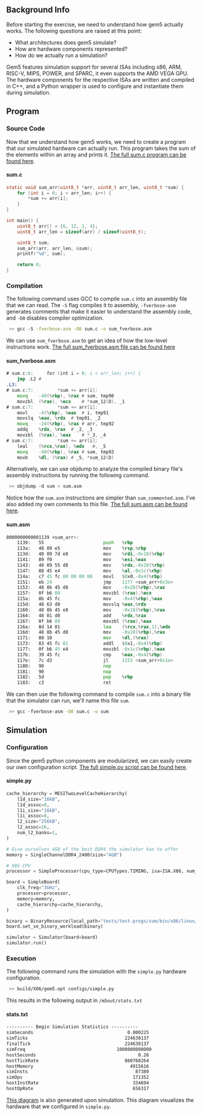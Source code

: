 ## Background Info
Before starting the exercise, we need to understand how gem5 actually works. The following questions are raised at this point:
- What architectures does gem5 simulate?
- How are hardware components represented?
- How do we actually run a simulation?

Gem5 features simulation support for several ISAs including x86, ARM, RISC-V, MIPS, POWER, and SPARC, it even supports the AMD VEGA GPU. The hardware components for the respective ISAs are written and compiled in C++, and a Python wrapper is used to configure and instantiate them during simulation.
## Program
### Source Code
Now that we understand how gem5 works, we need to create a program that our simulated hardware can actually run. This program takes the sum of the elements within an array and prints it. [The full sum.c program can be found here](Gem5/Exercises/Related-Code#Exercise-1#sumc).
#### sum.c
```c
static void sum_arr(uint8_t *arr, uint8_t arr_len, uint8_t *sum) {
    for (int i = 0; i < arr_len; i++) {
        *sum += arr[i];
    }
}

int main() {
    uint8_t arr[] = {6, 12, 1, 4};
    uint8_t arr_len = sizeof(arr) / sizeof(uint8_t);

    uint8_t sum;
    sum_arr(arr, arr_len, &sum);
    printf("%d", sum);

    return 0;
}
```
### Compilation
The following command uses GCC to compile `sum.c` into an assembly file that we can read. The `-S` flag compiles it to assembly, `-fverbose-asm` generates comments that make it easier to understand the assembly code, and `-O0` disables compiler optimization.
```bash
 >> gcc -S -fverbose-asm -O0 sum.c -o sum_fverbose.asm
```
We can use `sum_fverbose.asm` to get an idea of how the low-level instructions work. [The full sum_fverbose.asm file can be found here](Gem5/Exercises/Related-Code#Exercise-1#sum_commentedasm)
#### sum_fverbose.asm
```asm
# sum.c:6:     for (int i = 0; i < arr_len; i++) {
	jmp	.L2	#
.L3:
# sum.c:7:         *sum += arr[i];
	movq	-40(%rbp), %rax	# sum, tmp90
	movzbl	(%rax), %ecx	# *sum_12(D), _1
# sum.c:7:         *sum += arr[i];
	movl	-4(%rbp), %eax	# i, tmp91
	movslq	%eax, %rdx	# tmp91, _2
	movq	-24(%rbp), %rax	# arr, tmp92
	addq	%rdx, %rax	# _2, _3
	movzbl	(%rax), %eax	# *_3, _4
# sum.c:7:         *sum += arr[i];
	leal	(%rcx,%rax), %edx	#, _5
	movq	-40(%rbp), %rax	# sum, tmp93
	movb	%dl, (%rax)	# _5, *sum_12(D)
```

Alternatively, we can use objdump to analyze the compiled binary file's assembly instructions by running the following command.
```bash
 >> objdump -d sum > sum.asm
```
Notice how the `sum.asm` instructions are simpler than `sum_commented.asm`. I've also added my own comments to this file. [The full sum.asm can be found here](Gem5/Exercises/Related-Code#sumasm).
#### sum.asm
```asm
0000000000001139 <sum_arr>:
    1139:	55                   	push   %rbp
    113a:	48 89 e5             	mov    %rsp,%rbp
    113d:	48 89 7d e8          	mov    %rdi,-0x18(%rbp)
    1141:	89 f0                	mov    %esi,%eax
    1143:	48 89 55 d8          	mov    %rdx,-0x28(%rbp)
    1147:	88 45 e4             	mov    %al,-0x1c(%rbp)
    114a:	c7 45 fc 00 00 00 00 	movl   $0x0,-0x4(%rbp)
    1151:	eb 24                	jmp    1177 <sum_arr+0x3e>
    1153:	48 8b 45 d8          	mov    -0x28(%rbp),%rax
    1157:	0f b6 08             	movzbl (%rax),%ecx
    115a:	8b 45 fc             	mov    -0x4(%rbp),%eax
    115d:	48 63 d0             	movslq %eax,%rdx
    1160:	48 8b 45 e8          	mov    -0x18(%rbp),%rax
    1164:	48 01 d0             	add    %rdx,%rax
    1167:	0f b6 00             	movzbl (%rax),%eax
    116a:	8d 14 01             	lea    (%rcx,%rax,1),%edx
    116d:	48 8b 45 d8          	mov    -0x28(%rbp),%rax
    1171:	88 10                	mov    %dl,(%rax)
    1173:	83 45 fc 01          	addl   $0x1,-0x4(%rbp)
    1177:	0f b6 45 e4          	movzbl -0x1c(%rbp),%eax
    117b:	39 45 fc             	cmp    %eax,-0x4(%rbp)
    117e:	7c d3                	jl     1153 <sum_arr+0x1a>
    1180:	90                   	nop
    1181:	90                   	nop
    1182:	5d                   	pop    %rbp
    1183:	c3                   	ret
```

We can then use the following command to compile `sum.c` into a binary file that the simulator can run, we'll name this file `sum`.
```bash
 >> gcc -fverbose-asm -O0 sum.c -o sum
```
## Simulation
### Configuration
Since the gem5 python components are modularized, we can easily create our own configuration script. [The full simple.py script can be found here](Gem5/Exercises/Related-Code#simplepy).
#### simple.py
```python
cache_hierarchy = MESITwoLevelCacheHierarchy(
    l1d_size="16kB",
    l1d_assoc=8,
    l1i_size="16kB",
    l1i_assoc=8,
    l2_size="256kB",
    l2_assoc=16,
    num_l2_banks=1,
)

# Give ourselves 4GB of the best DDR4 the simulator has to offer
memory = SingleChannelDDR4_2400(size="4GB")

# X86 CPU
processor = SimpleProcessor(cpu_type=CPUTypes.TIMING, isa=ISA.X86, num_cores=1)

board = SimpleBoard(
    clk_freq="3GHz",
    processor=processor,
    memory=memory,
    cache_hierarchy=cache_hierarchy,
)

binary = BinaryResource(local_path="tests/test-progs/sum/bin/x86/linux/sum")
board.set_se_binary_workload(binary)

simulator = Simulator(board=board)
simulator.run()
```
### Execution
The following command runs the simulation with the `simple.py` hardware configuration.
```bash
 >> build/X86/gem5.opt configs/simple.py
```

This results in the following output in `/m5out/stats.txt`
#### stats.txt
```txt
---------- Begin Simulation Statistics ----------
simSeconds                                   0.000225                       # Number of seconds simulated (Second)
simTicks                                    224638137                       # Number of ticks simulated (Tick)
finalTick                                   224638137                       # Number of ticks from beginning of simulation (restored from checkpoints and never reset) (Tick)
simFreq                                  1000000000000                       # The number of ticks per simulated second ((Tick/Second))
hostSeconds                                      0.26                       # Real time elapsed on the host (Second)
hostTickRate                                860768264                       # The number of ticks simulated per host second (ticks/s) ((Tick/Second))
hostMemory                                    4915616                       # Number of bytes of host memory used (Byte)
simInsts                                        87380                       # Number of instructions simulated (Count)
simOps                                         171352                       # Number of ops (including micro ops) simulated (Count)
hostInstRate                                   334694                       # Simulator instruction rate (inst/s) ((Count/Second))
hostOpRate                                     656317                       # Simulator op (including micro ops) rate (op/s) ((Count/Second))
```

[This diagram](Gem5/images/config.dot.pdf) is also generated upon simulation. This diagram visualizes the hardware that we configured in `simple.py`.